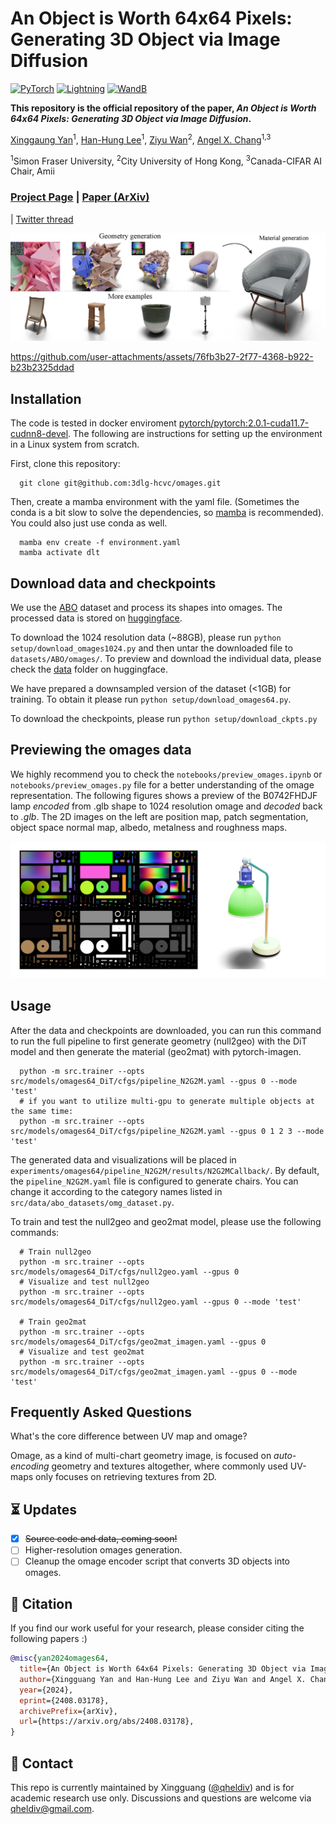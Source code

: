 
# An Object is Worth 64x64 Pixels: Generating 3D Object via Image Diffusion

<a href="https://pytorch.org/"><img alt="PyTorch" src="https://img.shields.io/badge/PyTorch-EE4C2C?style=for-the-badge&logo=pytorch&logoColor=white"></a>
<a href="https://pytorchlightning.ai/"><img alt="Lightning" src="https://img.shields.io/badge/Lightning-792DE4?style=for-the-badge&logo=pytorch-lightning&logoColor=white"></a>
<a href="https://wandb.ai/site"><img alt="WandB" src="https://img.shields.io/badge/Weights_&_Biases-FFBE00?style=for-the-badge&logo=WeightsAndBiases&logoColor=white"></a>

**This repository is the official repository of the paper, *An Object is Worth 64x64 Pixels: Generating 3D Object via Image Diffusion*.**

[Xinggaung Yan](http://yanxg.art)<sup>1</sup>,
[Han-Hung Lee](https://hanhung.github.io/)<sup>1</sup>,
[Ziyu Wan](http://raywzy.com/)<sup>2</sup>,
[Angel X. Chang](https://angelxuanchang.github.io/)<sup>1,3</sup>

<sup>1</sup>Simon Fraser University, <sup>2</sup>City University of Hong Kong, <sup>3</sup>Canada-CIFAR AI Chair, Amii


### [Project Page](https://omages.github.io/) | [Paper (ArXiv)](https://arxiv.org/abs/2408.03178) 
| [Twitter thread](https://x.com/yan_xg/status/1825830023636631990)



<img src='assets/fig_teaser.png'/>

<!-- https://user-images.githubusercontent.com/5100481/150949433-40d84ed1-0a8d-4ae4-bd53-8662ebd669fe.mp4 -->



https://github.com/user-attachments/assets/76fb3b27-2f77-4368-b922-b23b2325ddad



## Installation
The code is tested in docker enviroment [pytorch/pytorch:2.0.1-cuda11.7-cudnn8-devel](https://hub.docker.com/layers/pytorch/pytorch/2.0.1-cuda11.7-cudnn8-devel/images/sha256-4f66166dd757752a6a6a9284686b4078e92337cd9d12d2e14d2d46274dfa9048?context=explore).
The following are instructions for setting up the environment in a Linux system from scratch.

First, clone this repository:

      git clone git@github.com:3dlg-hcvc/omages.git

Then, create a mamba environment with the yaml file. (Sometimes the conda is a bit slow to solve the dependencies, so [mamba](https://mamba.readthedocs.io/en/latest/installation/mamba-installation.html) is recommended). You could also just use conda as well.

      mamba env create -f environment.yaml
      mamba activate dlt

## Download data and checkpoints

We use the [ABO](https://amazon-berkeley-objects.s3.amazonaws.com/index.html) dataset and process its shapes into omages. The processed data is stored on [huggingface](https://huggingface.co/datasets/3dlg-hcvc/omages_ABO).

To download the 1024 resolution data (~88GB), please run `python setup/download_omages1024.py` and then untar the downloaded file to `datasets/ABO/omages/`. To preview and download the individual data, please check the [data](https://huggingface.co/datasets/3dlg-hcvc/omages_ABO/tree/main/data) folder on huggingface.

We have prepared a downsampled version of the dataset (<1GB) for training. To obtain it please run `python setup/download_omages64.py`.

To download the checkpoints, please run `python setup/download_ckpts.py`

## Previewing the omages data
We highly recommend you to check the `notebooks/preview_omages.ipynb` or `notebooks/preview_omages.py` file for a better understanding of the omage representation. The following figures shows a preview of the B0742FHDJF lamp *encoded* from .glb shape to 1024 resolution omage and *decoded* back to *.glb*. The 2D images on the left are position map, patch segmentation, object space normal map, albedo, metalness and roughness maps.

<img src='assets/preview_omage.png'/>


## Usage

After the data and checkpoints are downloaded, you can run this command to run the full pipeline to first generate geometry (null2geo) with the DiT model and then generate the material (geo2mat) with pytorch-imagen.


      python -m src.trainer --opts src/models/omages64_DiT/cfgs/pipeline_N2G2M.yaml --gpus 0 --mode 'test'
      # if you want to utilize multi-gpu to generate multiple objects at the same time:
      python -m src.trainer --opts src/models/omages64_DiT/cfgs/pipeline_N2G2M.yaml --gpus 0 1 2 3 --mode 'test'


The generated data and visualizations will be placed in `experiments/omages64/pipeline_N2G2M/results/N2G2MCallback/`. By default, the `pipeline_N2G2M.yaml` file is configured to generate chairs. You can change it according to the category names listed in `src/data/abo_datasets/omg_dataset.py`.

To train and test the null2geo and geo2mat model, please use the following commands:

      # Train null2geo
      python -m src.trainer --opts src/models/omages64_DiT/cfgs/null2geo.yaml --gpus 0
      # Visualize and test null2geo
      python -m src.trainer --opts src/models/omages64_DiT/cfgs/null2geo.yaml --gpus 0 --mode 'test'

      # Train geo2mat
      python -m src.trainer --opts src/models/omages64_DiT/cfgs/geo2mat_imagen.yaml --gpus 0
      # Visualize and test geo2mat
      python -m src.trainer --opts src/models/omages64_DiT/cfgs/geo2mat_imagen.yaml --gpus 0 --mode 'test'


## Frequently Asked Questions

What's the core difference between UV map and omage?

Omage, as a kind of multi-chart geometry image, is focused on *auto-encoding* geometry and textures altogether, where commonly used UV-maps only focuses on retrieving textures from 2D.

## :hourglass_flowing_sand: Updates

- [x] ~~Source code and data, coming soon!~~
- [ ] Higher-resolution omages generation.
- [ ] Cleanup the omage encoder script that converts 3D objects into omages.

## :notebook_with_decorative_cover: Citation

If you find our work useful for your research, please consider citing the following papers :)

```bibtex
@misc{yan2024omages64,
  title={An Object is Worth 64x64 Pixels: Generating 3D Object via Image Diffusion}, 
  author={Xingguang Yan and Han-Hung Lee and Ziyu Wan and Angel X. Chang},
  year={2024},
  eprint={2408.03178},
  archivePrefix={arXiv},
  url={https://arxiv.org/abs/2408.03178}, 
}
```

## :email: Contact

This repo is currently maintained by Xingguang ([@qheldiv](https://github.com/qheldiv)) and is for academic research use only. Discussions and questions are welcome via qheldiv@gmail.com. 
